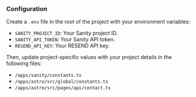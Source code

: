 ### Configuration

Create a `.env` file in the root of the project with your environment variables:

- `SANITY_PROJECT_ID`: Your Sanity project ID.
- `SANITY_API_TOKEN`: Your Sanity API token.
- `RESEND_API_KEY`: Your RESEND API key.

Then, update project-specific values with your project details in the following files:

- `/apps/sanity/constants.ts`
- `/apps/astro/src/global/constants.ts`
- `/apps/astro/src/pages/api/contact.ts`
